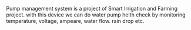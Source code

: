 Pump management system is a project of Smart Irrigation and Farming project.
with this device we can do water pump helth check by monitoring temperature, voltage, ampeare, water flow. rain drop etc.
